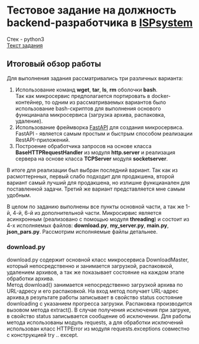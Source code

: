# Тестовое задание на должность backend-разработчика в [ISPsystem](https://www.ispsystem.ru)

Стек - python3<br> 
[Текст задания](https://drive.google.com/file/d/1WNlQlvxHQb0n-F2OuvqjSgsHDNatrJxF/view?usp=sharing)


## Итоговый обзор работы
Для выполнения задания рассматривались три различных варианта:
1) Использование команд <b>wget</b>, <b>tar</b>, <b>ls</b>, <b>rm</b> оболочки <b>bash</b>.<br> 
Так как микросервис предполагается портировать в docker-контейнер, то одним из рассматриваемых вариантов было использование bash-скриптов для выполнения      основого функцианала микросервиса (загрузка архива, распаковка, удаление).
2) Использование фреймворка [FastAPI](https://fastapi.tiangolo.com) для создания микросервиса.<br>
FastAPI - является самым простым и быстрым способом реализации RestAPI-приложений. 
3) Построение обработчика запросов на основе класса <b>BaseHTTPRequestHandler</b> из модуля <b>http.server</b> и реализация сервера на основе класса <b>TCPServer</b> модуля <b>socketserver</b>.

В итоге для реализации был выбран последний вариант. Так как из расмоттернных, первый слабо подходит для продакшена, второй вариант самый лучший для продакшена, но излишне функцианален для поставленной задачи. Третий же вариант представляется мне самым удобным.


В целом по заданию выполнены все пункты основной части, а так же 1-й, 4-й, 6-й из дополнительной части. Микросирвис является асинхронным (реализовано с помощью модуля <b>threading</b>) и состоит из 4-х исполняемых файлов: <b>download.py</b>, <b>my_server.py</b>, <b>main.py</b>, <b>json_pars.py</b>. Рассмотрим исполняемые файлы детальнее.

### download.py
download.py содержит основной класс микросервиса DownloadMaster, который непосредственно и занимается загрузкой, распаковкой, удалением архивов, а так же показывает состояние на каждом этапе обработки архива. <br>
Метод download() занимается непосредственно загрузкой архива по URL-адресу и его распаковкой. На вход метод получает URL-адрес архива,в результате работы записывает  в свойство status состояние downloading с указанием прогресса загрузки. Распаковка производится вызовом метода extract(). В случае получения исключения при загруке,  в свойство status записывается сообщение об исключении. Для работы метода использованы модуль requests, а для обработки исключений использован класс HTTPError из модуля requests.exceptions совместно с конструкцией try .. except. 
